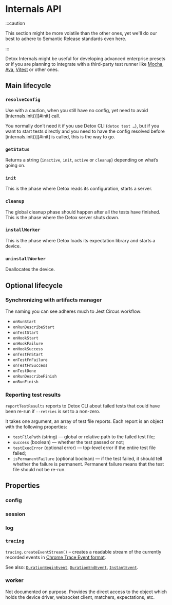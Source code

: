 # Internals API

:::caution

This section might be more volatile than the other ones, yet we'll do our
best to adhere to Semantic Release standards even here.

:::

Detox Internals might be useful for developing advanced enterprise presets
or if you are planning to integrate with a third-party test runner like
[Mocha], [Ava], [Vitest] or other ones.

## Main lifecycle

### `resolveConfig`

Use with a caution, when you still have no config, yet need to avoid \[internals.init()]\[#init] call.

You normally don’t need it if you use Detox CLI (`detox test …`), but if you want to start tests
directly and you need to have the config resolved before \[internals.init()]\[#init] is called, this
is the way to go.

### `getStatus`

Returns a string (`inactive`, `init`, `active` or `cleanup`) depending on what’s going on.

### `init`

This is the phase where Detox reads its configuration, starts a server.

### `cleanup`

The global cleanup phase should happen after all the tests have finished.
This is the phase where the Detox server shuts down.

### `installWorker`

This is the phase where Detox loads its expectation library and starts a device.

### `uninstallWorker`

Deallocates the device.

## Optional lifecycle

### Synchronizing with artifacts manager

The naming you can see adheres much to Jest Circus workflow:

- `onRunStart`
- `onRunDescribeStart`
- `onTestStart`
- `onHookStart`
- `onHookFailure`
- `onHookSuccess`
- `onTestFnStart`
- `onTestFnFailure`
- `onTestFnSuccess`
- `onTestDone`
- `onRunDescribeFinish`
- `onRunFinish`

### Reporting test results

`reportTestResults` reports to Detox CLI about failed tests that could
have been re-run if `--retries` is set to a non-zero.

It takes one argument, an array of test file reports. Each report is an object with the following properties:

- `testFilePath` (string) — global or relative path to the failed test file;
- `success` (boolean) — whether the test passed or not;
- `testExecError` (optional error) — top-level error if the entire test file failed;
- `isPermanentFailure` (optional boolean) — if the test failed, it should tell whether the failure is permanent. Permanent failure means that the test file should not be re-run.

## Properties

### config

### session

### log

### `tracing`

`tracing.createEventStream()` – creates a readable stream of the currently recorded events in
[Chrome Trace Event format](https://docs.google.com/document/d/1CvAClvFfyA5R-PhYUmn5OOQtYMH4h6I0nSsKchNAySU).

See also: [`DurationBeginEvent`], [`DurationEndEvent`], [`InstantEvent`].

### worker

Not documented on purpose. Provides the direct access to the object which
holds the device driver, websocket client, matchers, expectations, etc.

[Mocha]: https://mochajs.org

[Ava]: https://github.com/avajs/ava

[Vitest]: https://vitest.dev

[`DurationBeginEvent`]: https://wix-incubator.github.io/trace-event-lib/interfaces/DurationBeginEvent.html

[`DurationEndEvent`]: https://wix-incubator.github.io/trace-event-lib/interfaces/DurationEndEvent.html

[`InstantEvent`]: https://wix-incubator.github.io/trace-event-lib/interfaces/InstantEvent.html
